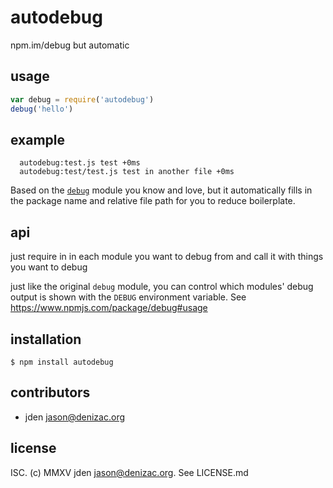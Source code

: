 # autodebug
npm.im/debug but automatic

## usage
```js
var debug = require('autodebug')
debug('hello')
```

## example
```
  autodebug:test.js test +0ms
  autodebug:test/test.js test in another file +0ms
```

Based on the [`debug`](https://www.npmjs.com/package/debug) module you know and love,
but it automatically fills in the package name and relative file path for you to reduce
boilerplate.


## api

just require in in each module you want to debug from and call it with things you want to debug

just like the original `debug` module, you can control which modules' debug output is shown with
the `DEBUG` environment variable. See https://www.npmjs.com/package/debug#usage

## installation

    $ npm install autodebug


## contributors

- jden <jason@denizac.org>


## license

ISC. (c) MMXV jden <jason@denizac.org>. See LICENSE.md
